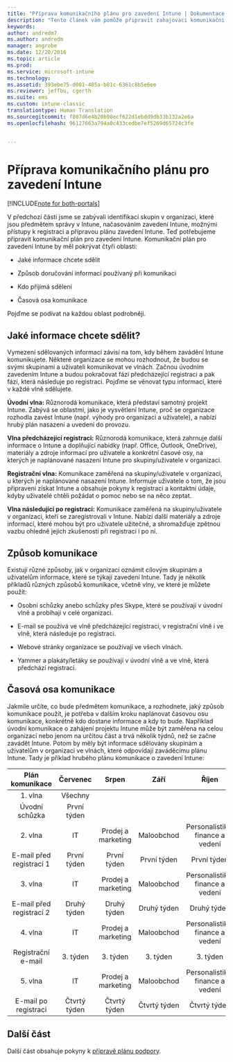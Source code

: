 ```yaml
---
title: "Příprava komunikačního plánu pro zavedení Intune | Dokumentace Microsoftu"
description: "Tento článek vám pomůže připravit zahajovací komunikační plán pro cloudový návrh a implementaci Microsoft Intune."
keywords: 
author: andredm7
ms.author: andredm
manager: angrobe
ms.date: 12/20/2016
ms.topic: article
ms.prod: 
ms.service: microsoft-intune
ms.technology: 
ms.assetid: 393ebe75-d001-485a-b81c-6361c8b5e6ee
ms.reviewer: jeffbu, cgerth
ms.suite: ems
ms.custom: intune-classic
translationtype: Human Translation
ms.sourcegitcommit: f807d6e4b20b98ecf622d1ebdd9db33b132a2e6a
ms.openlocfilehash: 96127663a794a0c433cedbe7ef5269d65724c3fe


---
```


# <a name="develop-an-intune-rollout-communication-plan"></a>Příprava komunikačního plánu pro zavedení Intune

[!INCLUDE[note for both-portals](../includes/note-for-both-portals.md)]

V předchozí části jsme se zabývali identifikací skupin v organizaci, které jsou předmětem správy v Intune, načasováním zavedení Intune, možnými přístupy k registraci a přípravou plánu zavedení Intune. Teď potřebujeme připravit komunikační plán pro zavedení Intune. Komunikační plán pro zavedení Intune by měl pokrývat čtyři oblasti:

-   Jaké informace chcete sdělit

-   Způsob doručování informací používaný při komunikaci

-   Kdo přijímá sdělení

-   Časová osa komunikace

Pojďme se podívat na každou oblast podrobněji.

## <a name="what-needs-to-be-communicated"></a>Jaké informace chcete sdělit?

Vymezení sdělovaných informací závisí na tom, kdy během zavádění Intune komunikujete. Některé organizace se mohou rozhodnout, že budou se svými skupinami a uživateli komunikovat ve vlnách. Začnou úvodním zavedením Intune a budou pokračovat fází předcházející registraci a pak fází, která následuje po registraci. Pojďme se věnovat typu informací, které v každé vlně sdělujete.

**Úvodní vlna:** Různorodá komunikace, která představí samotný projekt Intune. Zabývá se oblastmi, jako je vysvětlení Intune, proč se organizace rozhodla zavést Intune (např. výhody pro organizaci a uživatele), a nabízí hrubý plán nasazení a uvedení do provozu.

**Vlna předcházející registraci:** Různorodá komunikace, která zahrnuje další informace o Intune a doplňující nabídky (např. Office, Outlook, OneDrive), materiály a zdroje informací pro uživatele a konkrétní časové osy, na kterých je naplánované nasazení Intune pro skupiny/uživatele v organizaci.

**Registrační vlna:** Komunikace zaměřená na skupiny/uživatele v organizaci, u kterých je naplánované nasazení Intune. Informuje uživatele o tom, že jsou připraveni získat Intune a obsahuje pokyny k registraci a kontaktní údaje, kdyby uživatelé chtěli požádat o pomoc nebo se na něco zeptat.

**Vlna následující po registraci:** Komunikace zaměřená na skupiny/uživatele v organizaci, kteří se zaregistrovali v Intune. Nabízí další materiály a zdroje informací, které mohou být pro uživatele užitečné, a shromažďuje zpětnou vazbu ohledně jejich zkušeností při registraci i po ní.

## <a name="communication-delivery-methods"></a>Způsob komunikace

Existují různé způsoby, jak v organizaci oznámit cílovým skupinám a uživatelům informace, které se týkají zavedení Intune. Tady je několik příkladů různých způsobů komunikace, včetně vlny, ve které je můžete použít:

-   Osobní schůzky anebo schůzky přes Skype, které se používají v úvodní vlně a probíhají v celé organizaci.

-   E-mail se používá ve vlně předcházející registraci, v registrační vlně i ve vlně, která následuje po registraci.

-   Webové stránky organizace se používají ve všech vlnách.

-   Yammer a plakáty/letáky se používají v úvodní vlně a ve vlně, která předchází registraci.

## <a name="communications-timeline"></a>Časová osa komunikace

Jakmile určíte, co bude předmětem komunikace, a rozhodnete, jaký způsob komunikace použít, je potřeba v dalším kroku naplánovat časovou osu komunikace, konkrétně kdo dostane informace a kdy to bude. Například úvodní komunikace o zahájení projektu Intune může být zaměřena na celou organizaci nebo jenom na určitou část a trvá několik týdnů, než se začne zavádět Intune. Potom by měly být informace sdělovány skupinám a uživatelům v organizaci ve vlnách, které odpovídají zaváděcímu plánu Intune. Tady je příklad hrubého plánu komunikace o zavedení Intune:

  | **Plán komunikace** | **Červenec** | **Srpen** | **Září** | **Říjen** |
|:---:|:---:|:---:|:---:|:---:|
| 1. vlna  | Všechny |  |  |  |                                                         
| Úvodní schůzka | První týden |  |  |  |                                                         
| 2. vlna | IT | Prodej a marketing | Maloobchod | Personalistika, finance a vedení |
| E-mail před registrací 1 | První týden | První týden | První týden | První týden |
| 3. vlna | IT | Prodej a marketing | Maloobchod | Personalistika, finance a vedení |
| E-mail před registrací 2 | Druhý týden | Druhý týden | Druhý týden | Druhý týden |
| 4. vlna | IT | Prodej a marketing | Maloobchod | Personalistika, finance a vedení |
| Registrační e-mail | 3. týden | 3. týden | 3. týden | 3. týden |
| 5. vlna | IT | Prodej a marketing | Maloobchod | Personalistika, finance a vedení |
| E-mail po registraci | Čtvrtý týden | Čtvrtý týden | Čtvrtý týden | Čtvrtý týden |

## <a name="next-section"></a>Další část

Další část obsahuje pokyny k [přípravě plánu podpory](section-6-develop-a-support-plan.md).



<!--HONumber=Dec16_HO5-->


